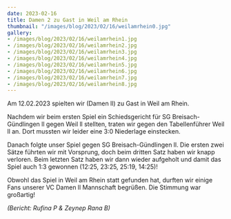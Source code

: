 ```yaml
---
date: 2023-02-16
title: Damen 2 zu Gast in Weil am Rhein
thumbnail: "/images/blog/2023/02/16/weilamrhein0.jpg"
gallery:
- /images/blog/2023/02/16/weilamrhein1.jpg
- /images/blog/2023/02/16/weilamrhein2.jpg
- /images/blog/2023/02/16/weilamrhein3.jpg
- /images/blog/2023/02/16/weilamrhein4.jpg
- /images/blog/2023/02/16/weilamrhein5.jpg
- /images/blog/2023/02/16/weilamrhein6.jpg
- /images/blog/2023/02/16/weilamrhein7.jpg
- /images/blog/2023/02/16/weilamrhein8.jpg
---
```

Am 12.02.2023 spielten wir (Damen ll) zu Gast in Weil am Rhein.

Nachdem wir beim ersten Spiel ein Schiedsgericht für SG Breisach-Gündlingen ll gegen Weil ll stellten, traten wir gegen den Tabellenführer Weil ll an. Dort mussten wir leider eine 3:0 Niederlage einstecken.

Danach folgte unser Spiel gegen SG Breisach-Gündlingen ll. Die ersten zwei Sätze führten wir mit Vorsprung, doch beim dritten Satz haben wir knapp verloren. Beim letzten Satz haben wir dann wieder aufgeholt und damit das Spiel auch 1:3 gewonnen (12:25, 23:25, 25:19, 14:25)!

Obwohl das Spiel in Weil am Rhein statt gefunden hat, durften wir einige Fans unserer VC Damen ll Mannschaft begrüßen. Die Stimmung war großartig!

_(Bericht: Rufina P & Zeynep Rana B)_

